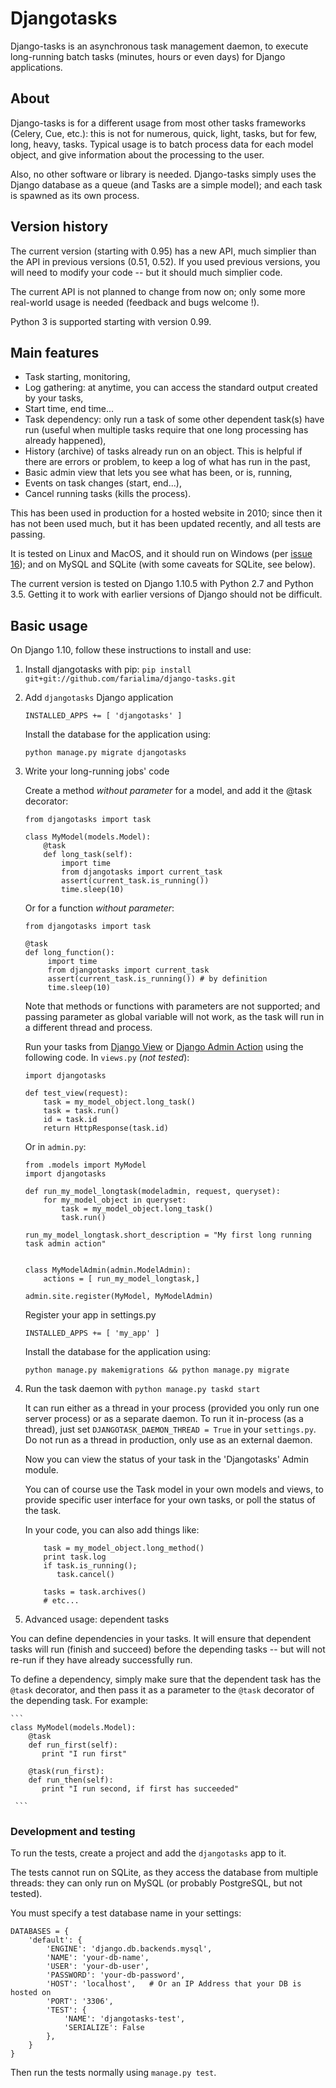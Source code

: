 
# Djangotasks

Django-tasks is an asynchronous task management daemon, to execute long-running batch tasks (minutes, hours or even days) for Django applications.

## About

Django-tasks is for a different usage from most other tasks frameworks (Celery, Cue, etc.): this is not for numerous, quick, light, tasks, but for few, long, heavy, tasks. Typical usage is to batch process data for each model object, and give information about the processing to the user.

Also, no other software or library is needed. Django-tasks simply uses the Django database as a queue (and Tasks are a simple model); and each task is spawned as its own process.

## Version history

The current version (starting with 0.95) has a new API, much simplier than the API in previous versions (0.51, 0.52). If you used previous versions, you will need to modify your code -- but it should much simplier code.

The current API is not planned to change from now on; only some more real-world usage is needed (feedback and bugs welcome !).

Python 3 is supported starting with version 0.99.

## Main features

* Task starting, monitoring,
* Log gathering: at anytime, you can access the standard output created by your tasks,
* Start time, end time...
* Task dependency: only run a task of some other dependent task(s) have run (useful when multiple tasks require that one long processing has already happened),
* History (archive) of tasks already run on an object. This is helpful if there are errors or problem, to keep a log of what has run in the past,
* Basic admin view that lets you see what has been, or is, running,
* Events on task changes (start, end...),
* Cancel running tasks (kills the process).

This has been used in production for a hosted website in 2010; since then it has not been used much, but it has been updated recently, and all tests are passing.

It is tested on Linux and MacOS, and it should run on Windows (per [issue 16](https://code.google.com/p/django-tasks/issues/detail?id=16)); and on MySQL and SQLite (with some caveats for SQLite, see below).

The current version is tested on Django 1.10.5 with Python 2.7 and Python 3.5. Getting it to work with earlier versions of Django should not be difficult.

## Basic usage

On Django 1.10, follow these instructions to install and use:

1. Install djangotasks with pip: ```pip install git+git://github.com/farialima/django-tasks.git``` 

2. Add ```djangotasks``` Django application

	```INSTALLED_APPS += [ 'djangotasks' ]```

	Install the database for the application using:
    
	```python manage.py migrate djangotasks```

3. Write your long-running jobs' code

    Create a method _without parameter_ for a model, and add it the @task decorator:
    ```
    from djangotasks import task

    class MyModel(models.Model):
        @task
        def long_task(self):
            import time
            from djangotasks import current_task
            assert(current_task.is_running())
            time.sleep(10)
    ```

    Or for a function _without parameter_:

    ```
    from djangotasks import task

    @task
    def long_function():
         import time
         from djangotasks import current_task
         assert(current_task.is_running()) # by definition
         time.sleep(10)
    ```
    Note that methods or functions with parameters are not supported; and passing parameter as global variable will not work, as the task will run in a different thread and process.

    Run your tasks from [Django View](https://docs.djangoproject.com/en/dev/topics/http/views/) or [Django Admin Action](https://docs.djangoproject.com/en/dev/ref/contrib/admin/actions/) using the following code. 
    In ```views.py``` (_not tested_):
    ```
    import djangotasks

    def test_view(request):
        task = my_model_object.long_task()
        task = task.run()
        id = task.id
        return HttpResponse(task.id)
    ```
    Or in ```admin.py```:
    ```
    from .models import MyModel
    import djangotasks

    def run_my_model_longtask(modeladmin, request, queryset):
        for my_model_object in queryset:
            task = my_model_object.long_task()
            task.run()

    run_my_model_longtask.short_description = "My first long running task admin action"


    class MyModelAdmin(admin.ModelAdmin):
        actions = [ run_my_model_longtask,]

    admin.site.register(MyModel, MyModelAdmin)
    ```

    Register your app in settings.py

    ```INSTALLED_APPS += [ 'my_app' ]```

    Install the database for the application using:
    
    ```python manage.py makemigrations && python manage.py migrate```
    

4. Run the task daemon with ```python manage.py taskd start```

	It can run either as a thread in your process (provided you only run one server process) or as a separate daemon. To run it in-process (as a thread), just set ```DJANGOTASK_DAEMON_THREAD = True``` in your ```settings.py```. Do not run as a thread in production, only use as an external daemon.

	Now you can view the status of your task in the 'Djangotasks' Admin module.

	You can of course use the Task model in your own models and views, to provide specific user interface for your own tasks, or poll the status of the task.

	In your code, you can also add things like:
   ``` 
   	   task = my_model_object.long_method()
       print task.log
       if task.is_running();
          task.cancel()
      
       tasks = task.archives()
       # etc...
   ```

5. Advanced usage: dependent tasks

You can define dependencies in your tasks. It will ensure that dependent tasks will run (finish and succeed) before the depending tasks -- but will not re-run if they have already successfully run. 

To define a dependency, simply make sure that the dependent task has the `@task` decorator, and then pass it as a parameter to the `@task` decorator of the depending task. For example:

    ``` 
    class MyModel(models.Model):
        @task
        def run_first(self):
           print "I run first"

        @task(run_first):
        def run_then(self):
           print "I run second, if first has succeeded"

     ```


### Development and testing

To run the tests, create a project and add the ```djangotasks``` app to it.

The tests cannot run on SQLite, as they access the database from multiple threads: they can only run on MySQL (or probably PostgreSQL, but not tested).

You must specify a test database name in your settings:
```
DATABASES = {
    'default': {
        'ENGINE': 'django.db.backends.mysql',
        'NAME': 'your-db-name',
        'USER': 'your-db-user',
        'PASSWORD': 'your-db-password',
        'HOST': 'localhost',   # Or an IP Address that your DB is hosted on
        'PORT': '3306',
        'TEST': {
            'NAME': 'djangotasks-test',
            'SERIALIZE': False
        },
    }
}
```
Then run the tests normally using ```manage.py test```.


